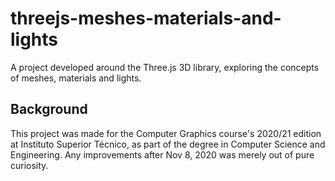 # threejs-meshes-materials-and-lights

A project developed around the Three.js 3D library, exploring the concepts of meshes, materials and lights.

## Background

This project was made for the Computer Graphics course's 2020/21 edition at Instituto Superior Técnico, as part of the degree in Computer Science and Engineering. Any improvements after Nov 8, 2020 was merely out of pure curiosity.
